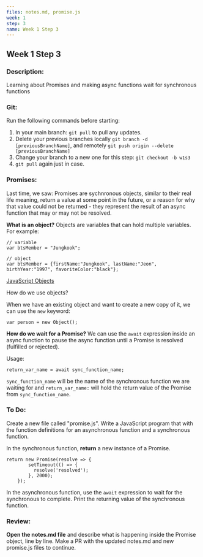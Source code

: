 ```yaml
---
files: notes.md, promise.js
week: 1
step: 3
name: Week 1 Step 3
---
```


## Week 1 Step 3

### Description:
Learning about Promises and making async functions wait for synchronous functions

### Git:

Run the following commands before starting:
1. In your main branch: `git pull` to pull any updates.
2. Delete your previous branches locally `git branch -d [previousBranchName]`, and remotely `git push origin --delete [previousBranchName]`
3. Change your branch to a new one for this step: `git checkout -b w1s3`
4. `git pull` again just in case.

### Promises:

Last time, we saw: Promises are sychnronous objects, similar to their real life meaning, return a value at some point in the future, or a reason for why that value could not be returned - they represent the result of an async function that may or may not be resolved.

**What is an object?** Objects are variables that can hold multiple variables. For example:

```
// variable
var btsMember = "Jungkook";

// object
var btsMember = {firstName:"Jungkook", lastName:"Jeon", birthYear:"1997", favoriteColor:"black"};
```

[JavaScript Objects](https://www.w3schools.com/js/js_object_definition.asp)

How do we use objects?

When we have an existing object and want to create a new copy of it, we can use the `new` keyword:

```
var person = new Object();
```

**How do we wait for a Promise?** We can use the `await` expression inside an async function to pause the async function until a Promise is resolved (fulfilled or rejected).

Usage:

```
return_var_name = await sync_function_name;
```

`sync_function_name` will be the name of the synchronous function we are waiting for and `return_var_name:` will hold the return value of the Promise from `sync_function_name`.

### To Do:

Create a new file called "promise.js". Write a JavaScript program that with the function definitions for an asynchronous function and a synchronous function.

In the synchronous function, **return** a new instance of a Promise.

```
return new Promise(resolve => {
        setTimeout(() => {
          resolve('resolved');
        }, 2000);
    });
```

In the asynchronous function, use the `await` expression to wait for the synchronous to complete. Print the returning value of the synchronous function.

### Review:

**Open the notes.md file** and describe what is happening inside the Promise object, line by line. Make a PR with the updated notes.md and new promise.js files to continue.